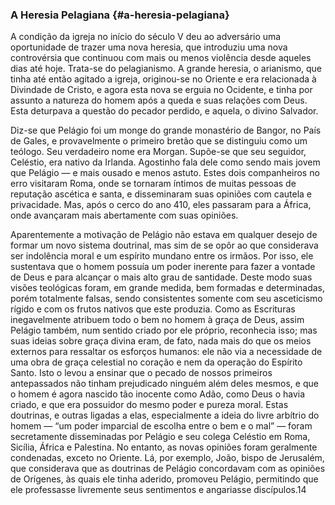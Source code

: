 ### A Heresia Pelagiana {#a-heresia-pelagiana}

A condição da igreja no início do século V deu ao adversário uma oportunidade de trazer uma nova heresia, que introduziu uma nova controvérsia que continuou com mais ou menos violência desde aqueles dias até hoje. Trata-se do pelagianismo. A grande heresia, o arianismo, que tinha até então agitado a igreja, originou-se no Oriente e era relacionada à Divindade de Cristo, e agora esta nova se erguia no Ocidente, e tinha por assunto a natureza do homem após a queda e suas relações com Deus. Esta deturpava a questão do pecador perdido, e aquela, o divino Salvador.

Diz-se que Pelágio foi um monge do grande monastério de Bangor, no País de Gales, e provavelmente o primeiro bretão que se distinguiu como um teólogo. Seu verdadeiro nome era Morgan. Supõe-se que seu seguidor, Celéstio, era nativo da Irlanda. Agostinho fala dele como sendo mais jovem que Pelágio — e mais ousado e menos astuto. Estes dois companheiros no erro visitaram Roma, onde se tornaram íntimos de muitas pessoas de reputação ascética e santa, e disseminaram suas opiniões com cautela e privacidade. Mas, após o cerco do ano 410, eles passaram para a África, onde avançaram mais abertamente com suas opiniões.

Aparentemente a motivação de Pelágio não estava em qualquer desejo de formar um novo sistema doutrinal, mas sim de se opôr ao que considerava ser indolência moral e um espírito mundano entre os irmãos. Por isso, ele sustentava que o homem possuía um poder inerente para fazer a vontade de Deus e para alcançar o mais alto grau de santidade. Deste modo suas visões teológicas foram, em grande medida, bem formadas e determinadas, porém totalmente falsas, sendo consistentes somente com seu asceticismo rígido e com os frutos nativos que este produzia. Como as Escrituras inegavelmente atribuem todo o bem no homem à graça de Deus, assim Pelágio também, num sentido criado por ele próprio, reconhecia isso; mas suas ideias sobre graça divina eram, de fato, nada mais do que os meios externos para ressaltar os esforços humanos: ele não via a necessidade de uma obra de graça celestial no coração e nem da operação do Espírito Santo. Isto o levou a ensinar que o pecado de nossos primeiros antepassados não tinham prejudicado ninguém além deles mesmos, e que o homem é agora nascido tão inocente como Adão, como Deus o havia criado, e que era possuidor do mesmo poder e pureza moral. Estas doutrinas, e outras ligadas a elas, especialmente a ideia do livre arbítrio do homem — “um poder imparcial de escolha entre o bem e o mal” — foram secretamente disseminadas por Pelágio e seu colega Celéstio em Roma, Sicília, África e Palestina. No entanto, as novas opiniões foram geralmente condenadas, exceto no Oriente. Lá, por exemplo, João, bispo de Jerusalém, que considerava que as doutrinas de Pelágio concordavam com as opiniões de Orígenes, às quais ele tinha aderido, promoveu Pelágio, permitindo que ele professasse livremente seus sentimentos e angariasse discípulos.14